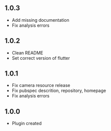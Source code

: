 ## 1.0.3

* Add missing documentation
* Fix analysis errors

## 1.0.2

* Clean README
* Set correct version of flutter

## 1.0.1

* Fix camera resource release
* Fix pubspec descrition, repository, homepage
* Fix analysis errors

## 1.0.0

* Plugin created
